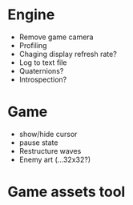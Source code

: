 # Engine
- Remove game camera
- Profiling
- Chaging display refresh rate?
- Log to text file
- Quaternions?
- Introspection?

# Game
- show/hide cursor
- pause state
- Restructure waves
- Enemy art (...32x32?)

# Game assets tool

